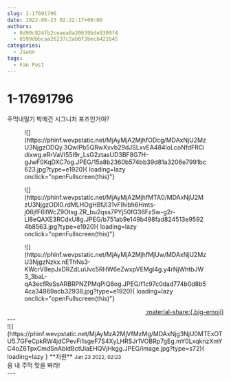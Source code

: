 ```yaml
---
slug: 1-17691796
date: 2022-06-23 02:22:17+09:00
authors:
  - 8d90c824fb2ceaea8a20639bde9309f4
  - 6599dbbcaa26237c2ab0f3becb421b45
categories:
  - Jiwon
tags:
  - Fan Post
---
```


# 1-17691796

<div class="post-container" markdown="1">
<div class="content-container md-sidebar__scrollwrap" markdown="1">

주먹내밀기 박메건 시그니처 포즈인거야?
<figure markdown="1">
![](https://phinf.wevpstatic.net/MjAyMjA2MjhfODcg/MDAxNjU2MzU3NjgzODQy.3QwIPb5QRwXxvb29dJSLxvEA484loLcoNfdFRCidixwg.eRrVaVI55I9r_LsG2ztasUD3BF8G7H-gJwF0KqDXC7og.JPEG/15a8b2360b574bb39d81a3206e7991bc623.jpg?type=e1920){ loading=lazy onclick="openFullscreen(this)"}
</figure>

<figure markdown="1">
![](https://phinf.wevpstatic.net/MjAyMjA2MjhfMTA0/MDAxNjU2MzU3NjgzODI0.rdMLHOgHBfJI31vFIhibh6Hmts-j06jfF6lIWcZ9Otsg.ZR_bu2qss7PYj50fG36FzSw-g2r-Ll8eQAXE3RCdxU8g.JPEG/b751ab9e149b498fad824513e95924b8563.jpg?type=e1920){ loading=lazy onclick="openFullscreen(this)"}
</figure>

<figure markdown="1">
![](https://phinf.wevpstatic.net/MjAyMjA2MjhfMjUw/MDAxNjU2MzU3NjgzNzkx.nEThNs3-KWcrV8epJxDRZdLuUvc5RHW6eZwxpVEMgl4g.y4rNjWhtbJW3_3baL-qA3ecfReSsARBRPNZPMqPiQ8og.JPEG/f1c97c0dad774b0d8b54ca34869acb32938.jpg?type=e1920){ loading=lazy onclick="openFullscreen(this)"}
</figure>


</div>
</div>

<div style="text-align: right;" markdown="1">
<a href="https://weverse.io/fromis9/fanpost/1-17691796" style="text-align: right;">:material-share:{.big-emoji}</a>
</div>
---

<div class="comments-container md-sidebar__scrollwrap" markdown="1">
<div class="comment" markdown="1">
<div class='id-container' markdown="1">
![](https://phinf.wevpstatic.net/MjAyMzA2MjVfMzMg/MDAxNjg3NjU0MTExOTU5.7GFeCpkRW4jdCPevFi1sgeF7S4XyLHRSJr1VOBRp7gEg.mY0LxqknzXmYC4oZ6TpxCmdSnAbldBctUiaEHQVjHkgg.JPEG/image.jpg?type=s72){ loading=lazy }
**<span class="artist">지원</span>** <small>Jun 23 2022, 02:23</small><br>
</div>
<div class='comment-body' markdown="1">
웅 내 주먹 맛을 봐라!
</div>
</div>
</div>
---
